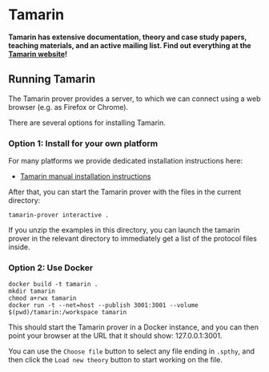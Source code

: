 # Tamarin

**Tamarin has extensive documentation, theory and case study papers, teaching materials, and an active mailing list. Find out everything at the [Tamarin website](https://tamarin-prover.github.io/)!**

## Running Tamarin

The Tamarin prover provides a server, to which we can connect using a web browser (e.g. as Firefox or Chrome).

There are several options for installing Tamarin.

### Option 1: Install for your own platform

For many platforms we provide dedicated installation instructions here:

  * [Tamarin manual installation instructions](https://tamarin-prover.github.io/manual/book/002_installation.html)

After that, you can start the Tamarin prover with the files in the current directory:

  `tamarin-prover interactive .`

If you unzip the examples in this directory, you can launch the tamarin prover in the relevant directory to immediately get a list of the protocol files inside.

### Option 2: Use Docker

```
docker build -t tamarin .
mkdir tamarin
chmod a+rwx tamarin
docker run -t --net=host --publish 3001:3001 --volume $(pwd)/tamarin:/workspace tamarin
```

This should start the Tamarin prover in a Docker instance, and you can then point your browser at the URL that it should show: 127.0.0.1:3001.

You can use the `Choose file` button to select any file ending in `.spthy`, and then click the `Load new theory` button to start working on the file.


